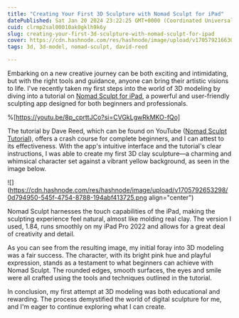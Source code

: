 ```yaml
---
title: "Creating Your First 3D Sculpture with Nomad Sculpt for iPad"
datePublished: Sat Jan 20 2024 23:22:25 GMT+0000 (Coordinated Universal Time)
cuid: clrmp2sal00010ak0gklh9k6y
slug: creating-your-first-3d-sculpture-with-nomad-sculpt-for-ipad
cover: https://cdn.hashnode.com/res/hashnode/image/upload/v1705792166305/0e2cccde-564a-443a-9c72-b9fee43e7395.png
tags: 3d, 3d-model, nomad-sculpt, david-reed

---
```


Embarking on a new creative journey can be both exciting and intimidating, but with the right tools and guidance, anyone can bring their artistic visions to life. I've recently taken my first steps into the world of 3D modeling by diving into a tutorial on [Nomad Sculpt for iPad](https://nomadsculpt.com/), a powerful and user-friendly sculpting app designed for both beginners and professionals.

%[https://youtu.be/8p_cprttJCo?si=CVGkLgwRkMKO-fQo] 

The tutorial by Dave Reed, which can be found on YouTube ([Nomad Sculpt Tutorial](https://youtu.be/8p_cprttJCo?si=CVGkLgwRkMKO-fQo)), offers a crash course for complete beginners, and I can attest to its effectiveness. With the app's intuitive interface and the tutorial's clear instructions, I was able to create my first 3D clay sculpture—a charming and whimsical character set against a vibrant yellow background, as seen in the image below.

![](https://cdn.hashnode.com/res/hashnode/image/upload/v1705792653298/0d794950-545f-4754-8788-194abf413725.png align="center")

Nomad Sculpt harnesses the touch capabilities of the iPad, making the sculpting experience feel natural, almost like molding real clay. The version I used, 1.84, runs smoothly on my iPad Pro 2022 and allows for a great deal of creativity and detail.

As you can see from the resulting image, my initial foray into 3D modeling was a fair success. The character, with its bright pink hue and playful expression, stands as a testament to what beginners can achieve with Nomad Sculpt. The rounded edges, smooth surfaces, the eyes and smile were all crafted using the tools and techniques outlined in the tutorial.

In conclusion, my first attempt at 3D modeling was both educational and rewarding. The process demystified the world of digital sculpture for me, and I'm eager to continue exploring what I can create.